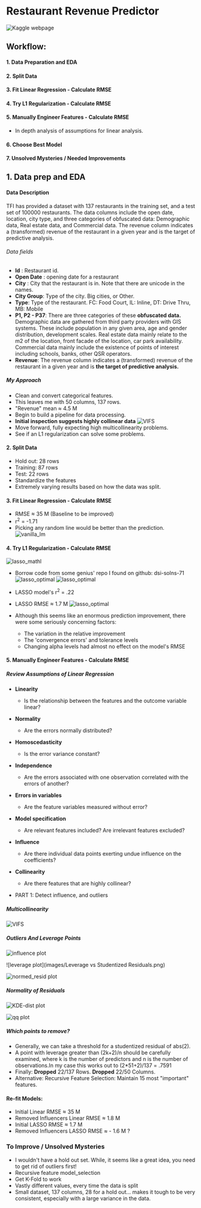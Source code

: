 # Restaurant Revenue Predictor

![Kaggle webpage](images/kaggle_front_page.png)




## Workflow:
#### 1. Data Preparation and EDA

#### 2. Split Data

#### 3. Fit Linear Regression - Calculate RMSE


#### 4. Try L1 Regularization - Calculate RMSE

#### 5. Manually Engineer Features - Calculate RMSE
  - In depth analysis of assumptions for linear analysis.

#### 6. Choose Best Model

#### 7. Unsolved Mysteries / Needed Improvements



## 1. Data prep and EDA

#### Data Description
TFI has provided a dataset with 137 restaurants in the training set, and a test set of 100000 restaurants. The data columns include the open date, location, city type, and three categories of obfuscated data: Demographic data, Real estate data, and Commercial data. The revenue column indicates a (transformed) revenue of the restaurant in a given year and is the target of predictive analysis.

###### Data fields

- **Id** : Restaurant id.
- **Open Date** : opening date for a restaurant
- **City** : City that the restaurant is in. Note that there are unicode in the names.
- **City Group**: Type of the city. Big cities, or Other.
- **Type**: Type of the restaurant. FC: Food Court, IL: Inline, DT: Drive Thru, MB: Mobile
- **P1, P2 - P37**: There are three categories of these **obfuscated data.** Demographic data are gathered from third party providers with GIS systems. These include population in any given area, age and gender distribution, development scales. Real estate data mainly relate to the m2 of the location, front facade of the location, car park availability. Commercial data mainly include the existence of points of interest including schools, banks, other QSR operators.
- **Revenue**: The revenue column indicates a (transformed) revenue of the restaurant in a given year and is **the target of predictive analysis.**

##### My Approach
  - Clean and convert categorical features.
  - This leaves me with 50 columns, 137 rows.
  - "Revenue" mean ≈ 4.5 M
  - Begin to build a pipeline for data processing.
  - **Initial inspection suggests highly collinear data**
![VIFS](images/vifs.png)
  - Move forward, fully expecting high multicollinearity problems.
  - See if an L1 regularization can solve some problems.

#### 2. Split Data
- Hold out: 28 rows
- Training: 87 rows
- Test: 22 rows
- Standardize the features
- Extremely varying results based on how the data was split.

#### 3. Fit Linear Regression - Calculate RMSE
- RMSE ≈ 35 M (Baseline to be improved)
- r<sup>2</sup> = -1.71
- Picking any random line would be better than the prediction.
![vanilla_lm](images/predicted_xaxis__vs_actual_yaxis_vanilla_lm.png)

#### 4. Try L1 Regularization - Calculate RMSE
![lasso_mathl](images/lasso_math.png)

- Borrow code from some genius' repo I found on github: dsi-solns-71
![lasso_optimal](images/lasso_optimal_alpha.png)
![lasso_optimal](images/LASSO_stdized_coeff_paths_initial.png)

- LASSO model's r<sup>2</sup> = .22
- LASSO RMSE ≈ 1.7 M
![lasso_optimal](images/lasso_optimal_alpha.png)

- Although this seems like an enormous prediction improvement, there were some seriously concerning factors:
  - The variation in the relative improvement
  - The 'convergence errors' and tolerance levels
  - Changing alpha levels had almost no effect on the model's RMSE

#### 5. Manually Engineer Features - Calculate RMSE
##### Review Assumptions of Linear Regression
- **Linearity**
  - Is the relationship between the features and the outcome variable linear? 
- **Normality**
  - Are the errors normally distributed?
- **Homoscedasticity**
  - Is the error variance constant?
- **Independence**
  - Are the errors associated with one observation correlated with the errors of another?
- **Errors in variables**
  - Are the feature variables measured without error?
- **Model specification**
  - Are relevant features included? Are irrelevant features excluded?
- **Influence**
  - Are there individual data points exerting undue influence on the coefficients?
- **Collinearity**
  - Are there features that are highly collinear?

- PART 1: Detect influence, and outliers

##### Multicollinearity

![VIFS](images/vifs.png)

##### Outliers And Leverage Points
![influence plot](images/influence_plot.png)

![leverage plot](images/Leverage vs Studentized Residuals.png)

![normed_resid plot](images/Leverage_vs_normalized_residuals_squared.png)



##### Normality of Residuals
![KDE-dist plot](images/KDE_vs_distplot.png)

![qq plot](images/qqplot.png)

##### Which points to remove?
- Generally, we can take a threshold for a studentized residual of abs(2).
- A point with leverage greater than (2k+2)/n should be carefully examined, where k is the number of predictors and n is the number of observations.In my case this works out to (2*51+2)/137 = .7591
- Finally: **Dropped** 22/137 Rows. **Dropped** 22/50 Columns.
- Alternative: Recursive Feature Selection: Maintain 15 most "important" features.  

#### Re-fit Models:
- Initial Linear RMSE ≈ 35 M
- Removed Influencers Linear RMSE ≈ 1.8 M
- Initial LASSO RMSE ≈ 1.7 M
- Removed Influencers LASSO RMSE ≈ - 1.6 M ?

### To Improve / Unsolved Mysteries
-  I wouldn't have a hold out set. While, it seems like a great idea, you need to get rid of outliers first!
- Recursive feature model_selection
- Get K-Fold to work
- Vastly different values, every time the data is split
- Small dataset, 137 columns, 28 for a hold out... makes it tough to be very consistent, especially with a large variance in the data.
